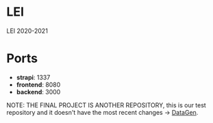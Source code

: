 # LEI
 LEI 2020-2021

# Ports
* **strapi**: 1337
* **frontend**: 8080
* **backend**: 3000

NOTE: THE FINAL PROJECT IS ANOTHER REPOSITORY, this is our test repository and it doesn't have the most recent changes -> [DataGen](https://github.com/wurzy/datagen).
